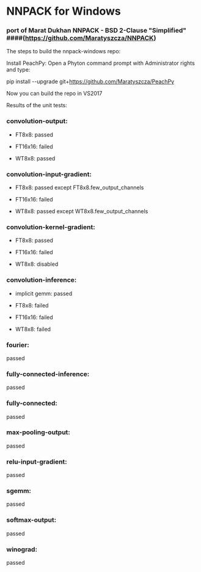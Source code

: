 # NNPACK for Windows 
### port of Marat Dukhan NNPACK - BSD 2-Clause "Simplified" ####(https://github.com/Maratyszcza/NNPACK)


The steps to build the nnpack-windows repo:


Install PeachPy:
Open a Phyton command prompt with Administrator rights and type:
  
  pip install --upgrade git+https://github.com/Maratyszcza/PeachPy


Now you can build the repo in VS2017




Results of the unit tests:

### convolution-output:

  * FT8x8:    passed

  * FT16x16:  failed

  * WT8x8:    passed


### convolution-input-gradient:

  * FT8x8:    passed except FT8x8.few_output_channels

  * FT16x16:  failed

  * WT8x8:    passed except WT8x8.few_output_channels


### convolution-kernel-gradient:

  * FT8x8:    passed

  * FT16x16:  failed

  * WT8x8:    disabled


### convolution-inference:

  * implicit gemm:  passed
  
  * FT8x8:          failed
  
  * FT16x16:        failed
  
  * WT8x8:          failed
  

### fourier:

passed


### fully-connected-inference:

passed


### fully-connected:

passed


### max-pooling-output:

passed


### relu-input-gradient:

passed


### sgemm:

passed


### softmax-output:

passed


### winograd:

passed

